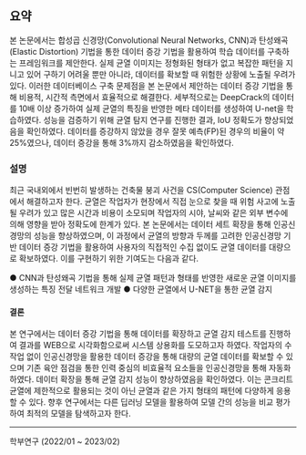 ## 요약
본 논문에서는 합성곱 신경망(Convolutional Neural Networks, CNN)과 탄성왜곡(Elastic Distortion) 기법을 통한 데이터 증강 기법을 활용하여 학습 데이터를 구축하는 프레임워크를 제안한다. 실제 균열 이미지는 정형화된 형태가 없고 복잡한 패턴을 지니고 있어 구하기 어려울 뿐만 아니라, 데이터를 확보할 때 위험한 상황에 노출될 우려가 있다. 이러한 데이터베이스 구축 문제점을 본 논문에서 제안하는 데이터 증강 기법을 통해 비용적, 시간적 측면에서 효율적으로 해결한다. 세부적으로는 DeepCrack의 데이터를 10배 이상 증가하여 실제 균열의 특징을 반영한 메타 데이터를 생성하여 U-net을 학습하였다. 성능을 검증하기 위해 균열 탐지 연구를 진행한 결과, IoU 정확도가 향상되었음을 확인하였다. 데이터를 증강하지 않았을 경우 잘못 예측(FP)된 경우의 비율이 약 25%였으나, 데이터 증강을 통해 3%까지 감소하였음을 확인하였다.

### 설명
최근 국내외에서 빈번히 발생하는 건축물 붕괴 사건을 CS(Computer Science) 관점에서 해결하고자 한다. 균열은 작업자가 현장에서 직접 눈으로 찾을 때 위험 사고에 노출될 우려가 있고 많은 시간과 비용이 소모되며 작업자의 시야, 날씨와 같은 외부 변수에 의해 영향을 받아 정확도에 한계가 있다. 본 논문에서는 데이터 세트 확장을 통해 인공신경망의 성능을 향상하였으며, 이 과정에서 균열의 방향과 두께를 고려한 인공신경망 기반 데이터 증강 기법을 활용하여 사용자의 직접적인 수집 없이도 균열 데이터를 대량으로 확보하였다.
이를 구현하기 위한 기여도는 다음과 같다.

● CNN과 탄성왜곡 기법을 통해 실제 균열 패턴과  형태를 반영한 새로운 균열 이미지를 생성하는 특징 전달 네트워크 개발
● 다양한 균열에서 U-NET을 통한 균열 감지

#### 결론
본 연구에서는 데이터 증강 기법을 통해 데이터를 확장하고 균열 감지 테스트를 진행하여 결과를 WEB으로 시각화함으로써 시스템 상용화를 도모하고자 하였다. 작업자의 수작업 없이 인공신경망을 활용한 데이터 증강을 통해 대량의 균열 데이터를 확보할 수 있으며 기존 육안 점검을 통한 인력 중심의 비효율적 요소들을 인공신경망을 통해 자동화하였다. 데이터 확장을 통해 균열 감지 성능이 향상하였음을 확인하였다. 이는 콘크리트 균열에 제한적으로 활용되는 것이 아닌 균열과 같은 가지 형태의 패턴에 다양하게 응용할 수 있다. 향후 연구에서는 다른 딥러닝 모델을 활용하여 모델 간의 성능을 비교 평가하여 최적의 모델을 탐색하고자 한다.

***
학부연구
(2022/01 ~ 2023/02)
